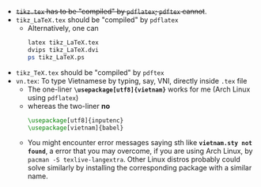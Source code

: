 
- <s>`tikz.tex` has to be "compiled" by `pdflatex`; `pdftex` cannot</s>.
- `tikz_LaTeX.tex` should be "compiled" by `pdflatex`
  - Alternatively, one can
    ```bash
    latex tikz_LaTeX.tex
    dvips tikz_LaTeX.dvi
    ps tikz_LaTeX.ps
    ```
- `tikz_TeX.tex` should be "compiled" by `pdftex`
- `vn.tex`: To type Vietnamese by typing, say, VNI, directly inside `.tex` file
  - The one-liner **`\usepackage[utf8]{vietnam}`** works for me (Arch Linux using `pdflatex`)
  - whereas the two-liner **no**
    ```tex
    \usepackage[utf8]{inputenc}
    \usepackage[vietnam]{babel}
    ```
  - You might encounter error messages saying sth like **`vietnam.sty not found`**, a error that you may
    overcome, if you are using Arch Linux, by `pacman -S texlive-langextra`. Other Linux distros probably
    could solve similarly by installing the corresponding package with a similar name.


